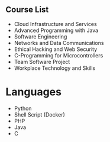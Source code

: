 ## Course List

- Cloud Infrastructure and Services
- Advanced Programming with Java
- Software Engineering
- Networks and Data Communications
- Ethical Hacking and Web Security
- C-Programming for Microcontrollers
- Team Software Project
- Workplace Technology and Skills

# Languages

- Python
- Shell Script (Docker)
- PHP
- Java
- C
